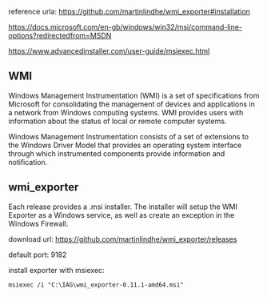 

reference urla: 
https://github.com/martinlindhe/wmi_exporter#installation

https://docs.microsoft.com/en-gb/windows/win32/msi/command-line-options?redirectedfrom=MSDN

https://www.advancedinstaller.com/user-guide/msiexec.html


## WMI
Windows Management Instrumentation (WMI) is a set of specifications from Microsoft for consolidating the management of devices and applications in a network from Windows computing systems. WMI provides users with information about the status of local or remote computer systems.

Windows Management Instrumentation consists of a set of extensions to the Windows Driver Model that provides an operating system interface through which instrumented components provide information and notification. 

## wmi_exporter
Each release provides a .msi installer. The installer will setup the WMI Exporter as a Windows service, as well as create an exception in the Windows Firewall.

download url:
https://github.com/martinlindhe/wmi_exporter/releases

default port: 9182


install exporter with msiexec: 

```
msiexec /i "C:\IAG\wmi_exporter-0.11.1-amd64.msi"
```